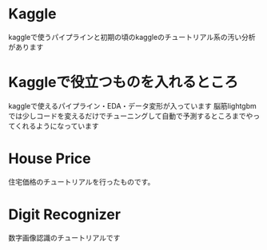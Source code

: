 # Kaggle
kaggleで使うパイプラインと初期の頃のkaggleのチュートリアル系の汚い分析があります

# Kaggleで役立つものを入れるところ
kaggleで使えるパイプライン・EDA・データ変形が入っています
脳筋lightgbmでは少しコードを変えるだけでチューニングして自動で予測するところまでやってくれるようになっています

# House Price
住宅価格のチュートリアルを行ったものです。

# Digit Recognizer
数字画像認識のチュートリアルです
